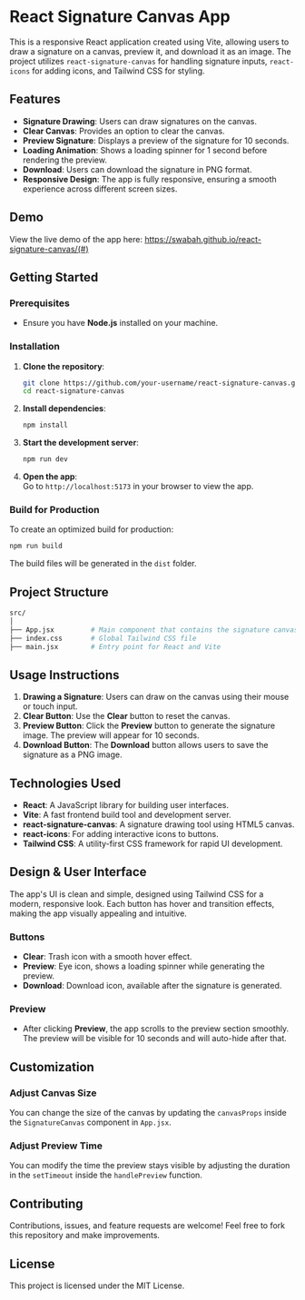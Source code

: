 # React Signature Canvas App

This is a responsive React application created using Vite, allowing users to draw a signature on a canvas, preview it, and download it as an image. The project utilizes `react-signature-canvas` for handling signature inputs, `react-icons` for adding icons, and Tailwind CSS for styling.

## Features

- **Signature Drawing**: Users can draw signatures on the canvas.
- **Clear Canvas**: Provides an option to clear the canvas.
- **Preview Signature**: Displays a preview of the signature for 10 seconds.
- **Loading Animation**: Shows a loading spinner for 1 second before rendering the preview.
- **Download**: Users can download the signature in PNG format.
- **Responsive Design**: The app is fully responsive, ensuring a smooth experience across different screen sizes.

## Demo

View the live demo of the app here: https://swabah.github.io/react-signature-canvas/(#)

## Getting Started

### Prerequisites

- Ensure you have **Node.js** installed on your machine.

### Installation

1. **Clone the repository**:

   ```bash
   git clone https://github.com/your-username/react-signature-canvas.git
   cd react-signature-canvas
   ```

2. **Install dependencies**:

   ```bash
   npm install
   ```

3. **Start the development server**:

   ```bash
   npm run dev
   ```

4. **Open the app**:  
   Go to `http://localhost:5173` in your browser to view the app.

### Build for Production

To create an optimized build for production:

```bash
npm run build
```

The build files will be generated in the `dist` folder.

## Project Structure

```bash
src/
│
├── App.jsx         # Main component that contains the signature canvas logic
├── index.css       # Global Tailwind CSS file
├── main.jsx        # Entry point for React and Vite
```

## Usage Instructions

1. **Drawing a Signature**: Users can draw on the canvas using their mouse or touch input.
2. **Clear Button**: Use the **Clear** button to reset the canvas.
3. **Preview Button**: Click the **Preview** button to generate the signature image. The preview will appear for 10 seconds.
4. **Download Button**: The **Download** button allows users to save the signature as a PNG image.

## Technologies Used

- **React**: A JavaScript library for building user interfaces.
- **Vite**: A fast frontend build tool and development server.
- **react-signature-canvas**: A signature drawing tool using HTML5 canvas.
- **react-icons**: For adding interactive icons to buttons.
- **Tailwind CSS**: A utility-first CSS framework for rapid UI development.

## Design & User Interface

The app's UI is clean and simple, designed using Tailwind CSS for a modern, responsive look. Each button has hover and transition effects, making the app visually appealing and intuitive.

### Buttons
- **Clear**: Trash icon with a smooth hover effect.
- **Preview**: Eye icon, shows a loading spinner while generating the preview.
- **Download**: Download icon, available after the signature is generated.

### Preview
- After clicking **Preview**, the app scrolls to the preview section smoothly. The preview will be visible for 10 seconds and will auto-hide after that.

## Customization

### Adjust Canvas Size
You can change the size of the canvas by updating the `canvasProps` inside the `SignatureCanvas` component in `App.jsx`.

### Adjust Preview Time
You can modify the time the preview stays visible by adjusting the duration in the `setTimeout` inside the `handlePreview` function.

## Contributing

Contributions, issues, and feature requests are welcome! Feel free to fork this repository and make improvements.

## License

This project is licensed under the MIT License.
